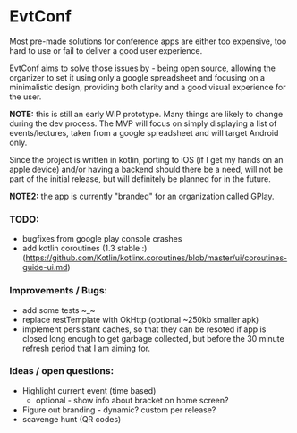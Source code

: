 # EvtConf

Most pre-made solutions for conference apps are either too expensive, too hard to use or fail to deliver
a good user experience.

EvtConf aims to solve those issues by - being open source, allowing the organizer to set it using only
a google spreadsheet and focusing on a minimalistic design, providing both clarity and a good visual experience for the user.


__NOTE:__ this is still an early WIP prototype. Many things are likely to change during the dev process.
The MVP will focus on simply displaying a list of events/lectures, taken from a google spreadsheet and will target Android only.

Since the project is written in kotlin, porting to iOS (if I get my hands on an apple device)
and/or having a backend should there be a need, will not be part of the initial release, 
but will definitely be planned for in the future.

__NOTE2:__ the app is currently "branded" for an organization called GPlay.





### TODO:

* bugfixes from google play console crashes
* add kotlin coroutines (1.3 stable :) (https://github.com/Kotlin/kotlinx.coroutines/blob/master/ui/coroutines-guide-ui.md)

### Improvements / Bugs:

* add some tests ~_~
* replace restTemplate with OkHttp (optional ~250kb smaller apk)
* implement persistant caches, so that they can be resoted if app is closed long enough
to get garbage collected, but before the 30 minute refresh period that I am aiming for.

### Ideas / open questions:

* Highlight current event (time based)
  * optional - show info about bracket on home screen?
* Figure out branding - dynamic? custom per release?
* scavenge hunt (QR codes)
